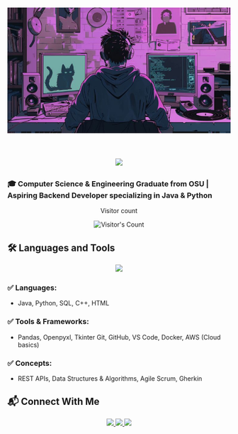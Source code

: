 <h1 align="center">
<img src="https://github.com/PranavKheny/PranavKheny/blob/main/BannerPic1.jpg" alt="Banner" />
</h1>

<h1 align="center">
  <img src="https://readme-typing-svg.herokuapp.com/?font=Inter&size=48&center=true&vCenter=true&width=500&height=70&color=4493F8&duration=4000&lines=Hi+There!+👋;+I'm+Pranav+Kheny!;" />
</h1>

### 🎓 Computer Science & Engineering Graduate from OSU | Aspiring Backend Developer specializing in Java & Python

<div align="center">
  <p>Visitor count</p>
  <img src="https://profile-counter.glitch.me/PranavKheny/count.svg" alt="Visitor's Count" />
</div>

## 🛠️ Languages and Tools

<p align="center">
  <img src="https://skillicons.dev/icons?i=java,python,cpp,html,spring,git,github,docker,aws,mysql,discord,eclipse,gherkin,vscode" />
</p>

### ✅ Languages:
- Java, Python, SQL, C++, HTML

### ✅ Tools & Frameworks:
- Pandas, Openpyxl, Tkinter Git, GitHub, VS Code, Docker, AWS (Cloud basics)

### ✅ Concepts:
- REST APIs, Data Structures & Algorithms, Agile Scrum, Gherkin

## 📬 Connect With Me

<div align="center">
  <a href="mailto:pranavkheny05@gmail.com">
    <img src="https://img.shields.io/badge/Gmail-333333?style=for-the-badge&logo=gmail&logoColor=red" />
  </a>
  <a href="https://www.linkedin.com/in/pranav-kheny-4680242b2/" target="_blank">
    <img src="https://img.shields.io/badge/LinkedIn-0077B5?style=for-the-badge&logo=linkedin&logoColor=white" />
  </a>
  <a href="https://github.com/PranavKheny" target="_blank">
    <img src="https://img.shields.io/badge/GitHub-181717?style=for-the-badge&logo=github&logoColor=white" />
  </a>
</div>
